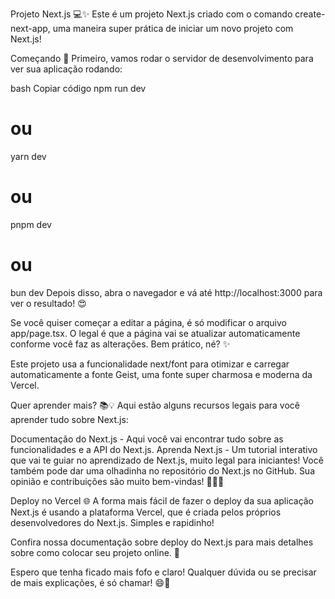 Projeto Next.js 💻✨
Este é um projeto Next.js criado com o comando create-next-app, uma maneira super prática de iniciar um novo projeto com Next.js!

Começando 🚀
Primeiro, vamos rodar o servidor de desenvolvimento para ver sua aplicação rodando:

bash
Copiar código
npm run dev
# ou
yarn dev
# ou
pnpm dev
# ou
bun dev
Depois disso, abra o navegador e vá até http://localhost:3000 para ver o resultado! 😍

Se você quiser começar a editar a página, é só modificar o arquivo app/page.tsx. O legal é que a página vai se atualizar automaticamente conforme você faz as alterações. Bem prático, né? ✨

Este projeto usa a funcionalidade next/font para otimizar e carregar automaticamente a fonte Geist, uma fonte super charmosa e moderna da Vercel.

Quer aprender mais? 📚💡
Aqui estão alguns recursos legais para você aprender tudo sobre Next.js:

Documentação do Next.js - Aqui você vai encontrar tudo sobre as funcionalidades e a API do Next.js.
Aprenda Next.js - Um tutorial interativo que vai te guiar no aprendizado de Next.js, muito legal para iniciantes!
Você também pode dar uma olhadinha no repositório do Next.js no GitHub. Sua opinião e contribuições são muito bem-vindas! 🧑‍💻💬

Deploy no Vercel 🌐
A forma mais fácil de fazer o deploy da sua aplicação Next.js é usando a plataforma Vercel, que é criada pelos próprios desenvolvedores do Next.js. Simples e rapidinho!

Confira nossa documentação sobre deploy do Next.js para mais detalhes sobre como colocar seu projeto online. 🥳

Espero que tenha ficado mais fofo e claro! Qualquer dúvida ou se precisar de mais explicações, é só chamar! 😄🌟

